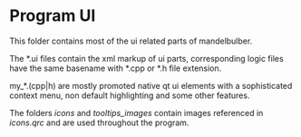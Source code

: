 # Program UI

This folder contains most of the ui related parts of mandelbulber.

The *.ui files contain the xml markup of ui parts,
corresponding logic files have the same basename with *.cpp or *.h file extension.

my_*.(cpp|h) are mostly promoted native qt ui elements
with a sophisticated context menu, non default highlighting and some other features.

The folders *icons* and *tooltips_images* contain images referenced in *icons.qrc*
and are used throughout the program.
